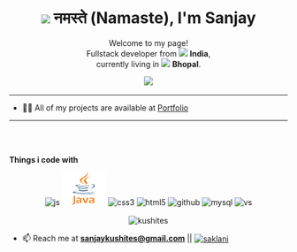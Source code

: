 <h1 align="center"><img src="https://user-images.githubusercontent.com/58034490/141352762-6a73a10e-0ace-4fc0-a472-c36460c16e55.gif" width="30"/> नमस्ते (Namaste), I'm Sanjay</h1>  

<p align="center">Welcome to my page! </br> Fullstack developer from <img src="https://user-images.githubusercontent.com/58034490/141352478-2f51458a-30a7-40f3-a21d-acc117abb870.png" width="20"/> <b>India</b>, <br/>currently living in <img src="https://user-images.githubusercontent.com/58034490/141353060-fda2ca34-db8c-42d2-9b82-7ac9c77476ff.png" width="20"/> <b>Bhopal</b>. </p>




<p align="center">
<img width = "400px" src="https://user-images.githubusercontent.com/58034490/141353655-b1a69eb8-0c04-4705-ac20-ef71c72ae177.gif"/>
</p>

----

- 👨‍💻 All of my projects are available at [Portfolio](https://spontaneous-meerkat-04dee1.netlify.app)  

----


<br></br>


  <p><b>Things i code with</b></p>




<p align="center" >
<img src="https://user-images.githubusercontent.com/58034490/141354056-7bf12bcc-6ebc-4104-bd4e-d5e24db293f5.gif" width="70" alt="js">
  <img src="https://raw.githubusercontent.com/github/explore/5b3600551e122a3277c2c5368af2ad5725ffa9a1/topics/java/java.png" alt="java" width="80" height="60"/>
<img src="https://user-images.githubusercontent.com/58034490/141353050-4624e02a-84d4-4a97-a533-fd8bae9fd418.png" alt="css3" width="50" height="70"/> 
<img src="https://user-images.githubusercontent.com/58034490/141353054-2350801b-ca74-40c5-87b8-c8e3cb909928.png" alt="html5" width="70" height="70"/>
<img src="https://user-images.githubusercontent.com/58034490/141354514-b1d119b6-c960-4eb1-8178-12efd9a1fc83.gif" width="70" alt="github">
<img src="https://user-images.githubusercontent.com/58034490/141353058-36c5ef97-420a-4bcf-b871-7ef1cc262e26.png" alt="mysql" width="80" height="60"/>
<img src="https://user-images.githubusercontent.com/58034490/141354818-8c186650-e4fa-4463-9690-e8f91893dfa2.gif" width="70" alt="vs">
   </p> 
  

<p align="center">  
<img align="center" src="https://github-readme-stats.vercel.app/api?username=kushites&count_private=true&show_icons=true" alt="kushites" />  
  
</p>




- 📫 Reach me at **sanjaykushites@gmail.com**  ||  <a href="https://linkedin.com/in/sanjay-kushwaha-1140791b8" target="blank"><img align="center" src="https://cdn.jsdelivr.net/npm/simple-icons@3.0.1/icons/linkedin.svg" alt="saklani" height="20" width="20" /></a> 

